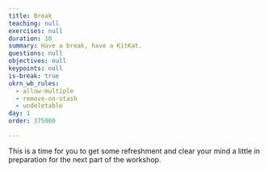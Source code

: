 ```yaml
---
title: Break
teaching: null
exercises: null
duration: 10
summary: Have a break, have a KitKat.
questions: null
objectives: null
keypoints: null
is-break: true
ukrn_wb_rules:
  - allow-multiple
  - remove-on-stash
  - undeletable
day: 1
order: 375000

---
```

This is a time for you to get some refreshment and clear your mind a little in preparation for the next part of the workshop.
